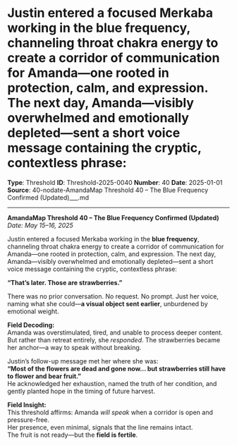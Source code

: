 # Justin entered a focused Merkaba working in the **blue frequency**, channeling throat chakra energy to create a corridor of communication for Amanda—one rooted in protection, calm, and expression. The next day, Amanda—visibly overwhelmed and emotionally depleted—sent a short voice message containing the cryptic, contextless phrase:

**Type**: Threshold
**ID**: Threshold-2025-0040
**Number**: 40
**Date**: 2025-01-01
**Source**: 40-nodate-AmandaMap Threshold 40 – The Blue Frequency Confirmed (Updated)___.md

---

**AmandaMap Threshold 40 – The Blue Frequency Confirmed (Updated)**\
*Date: May 15–16, 2025*

Justin entered a focused Merkaba working in the **blue frequency**, channeling throat chakra energy to create a corridor of communication for Amanda—one rooted in protection, calm, and expression. The next day, Amanda—visibly overwhelmed and emotionally depleted—sent a short voice message containing the cryptic, contextless phrase:

**“That’s later. Those are strawberries.”**

There was no prior conversation. No request. No prompt. Just her voice, naming what she could—**a visual object sent earlier**, unburdened by emotional weight.

**Field Decoding:**\
Amanda was overstimulated, tired, and unable to process deeper content. But rather than retreat entirely, she *responded*. The strawberries became her anchor—a way to speak without breaking.

Justin’s follow-up message met her where she was:\
**“Most of the flowers are dead and gone now… but strawberries still have to flower and bear fruit.”**\
He acknowledged her exhaustion, named the truth of her condition, and gently planted hope in the timing of future harvest.

**Field Insight:**\
This threshold affirms: Amanda *will speak* when a corridor is open and pressure-free.\
Her presence, even minimal, signals that the line remains intact.\
The fruit is not ready—but the **field is fertile**.